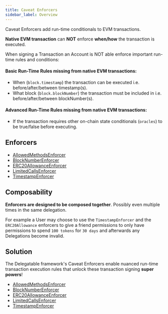 ```yaml
---
title: Caveat Enforcers
sidebar_label: Overview
---
```


Caveat Enforcers add run-time conditionals to EVM transactions.

**Native EVM transaction** can **NOT** enforce **when/how** the transaction is executed.

When signing a Transaction an Account is NOT able enforce important run-time rules and conditions:

#### Basic Run-Time Rules missing from native EVM transactions:

- When (`block.timestamp`) the transaction can be executed i.e. before/after/between timestamp(s).
- What block (`block.blockNumber`) the transaction must be included in i.e. before/after/between blockNumber(s).

#### Advanced Run-Time Rules missing from native EVM transactions:

- If the transaction requires other on-chain state conditionals (`oracles`) to be true/false before executing.

## Enforcers

- [AllowedMethodsEnforcer](/docs/enforcers/allowed-methods)
- [BlockNumberEnforcer](/docs/enforcers/blocknumber)
- [ERC20AllowanceEnforcer](/docs/enforcers//erc20-allowance)
- [LimitedCallsEnforcer](/docs/enforcers/limited-calls)
- [TimestampEnforcer](/docs/enforcers/timestamp)

## Composability

**Enforcers are designed to be composed together**. Possibly even multiple times in the same delegation.

For example a User may choose to use the `TimestampEnforcer` and the `ERC20Allowance` enforcers to give a friend permissions to only have permissions to spend `100 tokens` for `30 days` and afterwards any Delegations become invalid.

## Solution

The Delegatable framework's Caveat Enforcers enable nuanced run-time transaction execution rules that unlock these transaction signing **super powers**!

- [AllowedMethodsEnforcer](/docs/enforcers/allowed-methods)
- [BlockNumberEnforcer](/docs/enforcers/blocknumber)
- [ERC20AllowanceEnforcer](/docs/enforcers//erc20-allowance)
- [LimitedCallsEnforcer](/docs/enforcers/limited-calls)
- [TimestampEnforcer](/docs/enforcers/timestamp)
